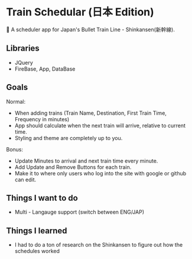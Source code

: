 # Train Schedular (日本 Edition)

:bullettrain_side: A scheduler app for Japan's Bullet Train Line - Shinkansen(新幹線).

## Libraries

- JQuery
- FireBase, App, DataBase

## Goals

Normal: 

- When adding trains (Train Name, Destination, First Train Time, Frequency in minutes)
- App should calculate when the next train will arrive, relative to current time.
- Styling and theme are completely up to you. 

Bonus:

- Update Minutes to arrival and next train time every minute.
- Add Update and Remove Buttons for each train. 
- Make it to where only users who log into the site with google or github can edit.

## Things I want to do

- Multi - Langauge support (switch between ENG/JAP) 

## Things I learned

- I had to do a ton of research on the Shinkansen to figure out how the schedules worked